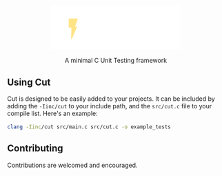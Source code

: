 <div align="center">
    <img src="assets/logo.svg" width="300px">
    <p>A minimal C Unit Testing framework</p>
</div>

## Using Cut

Cut is designed to be easily added to your projects. It can be included by adding the `-Iinc/cut` to your include path, and the `src/cut.c` file to your compile list. Here's an example:

```sh
clang -Iinc/cut src/main.c src/cut.c -o example_tests
```

## Contributing

Contributions are welcomed and encouraged.
